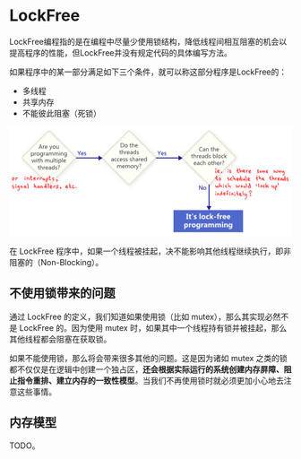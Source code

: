 # LockFree

LockFree编程指的是在编程中尽量少使用锁结构，降低线程间相互阻塞的机会以提高程序的性能，但LockFree并没有规定代码的具体编写方法。

如果程序中的某一部分满足如下三个条件，就可以称这部分程序是LockFree的：

* 多线程
* 共享内存
* 不能彼此阻塞（死锁）

![img](image/231017024496623.png)

在 LockFree 程序中，如果一个线程被挂起，决不能影响其他线程继续执行，即非阻塞的（Non-Blocking）。

## 不使用锁带来的问题

通过 LockFree 的定义，我们知道如果使用锁（比如 mutex），那么其实现必然不是 LockFree 的。因为使用 mutex 时，如果其中一个线程持有锁并被挂起，那么其他线程都会阻塞在获取锁。

如果不能使用锁，那么将会带来很多其他的问题。这是因为诸如 mutex 之类的锁都不仅仅是在逻辑中创建一个独占区，**还会根据实际运行的系统创建内存屏障、阻止指令重排、建立内存的一致性模型**。当我们不再使用锁时就必须更加小心地去注意这些事情。

## 内存模型

TODO。
